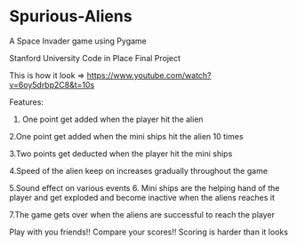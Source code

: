 # Spurious-Aliens
A Space Invader game using Pygame


Stanford University Code in Place Final Project


This is how it look  => https://www.youtube.com/watch?v=6oy5drbp2C8&t=10s

Features:
1. One point get added when the player hit the alien

2.One point get added when the mini ships hit the alien 10 times

3.Two points get deducted when the player hit the mini ships

4.Speed of the alien keep on increases gradually throughout the game

5.Sound effect on various events
6. Mini ships are the helping hand of the player and get exploded and become inactive when the aliens reaches it

7.The game gets over when the aliens are successful to reach the player


Play with you friends!! Compare your scores!!  Scoring is harder than it looks
